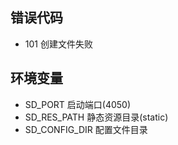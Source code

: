 ## 错误代码
+ 101 创建文件失败



## 环境变量
+ SD_PORT  启动端口(4050)
+ SD_RES_PATH 静态资源目录(static)
+ SD_CONFIG_DIR  配置文件目录